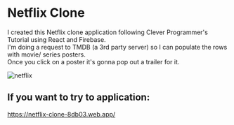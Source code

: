 # Netflix Clone

I created this Netflix clone application following Clever Programmer's Tutorial using React and Firebase.
</br>
I'm doing a request to TMDB (a 3rd party server) so I can populate the rows with movie/ series posters. 
</br> 
Once you click on a poster it's gonna pop out a trailer for it. 

![netflix](https://user-images.githubusercontent.com/29714385/93003042-fd545d80-f543-11ea-98de-d1390c25e784.PNG)



## If you want to try to application:
https://netflix-clone-8db03.web.app/
